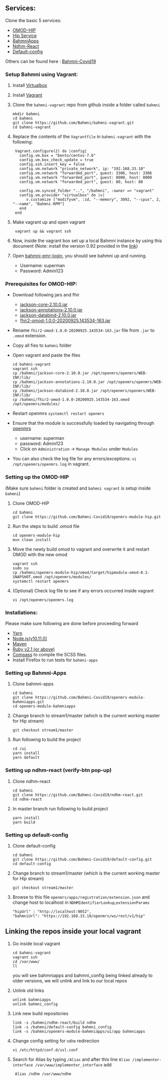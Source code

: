 
## Services:
Clone the basic 5 services:
- [OMOD-HIP](https://github.com/Bahmni-Covid19/openmrs-module-hip.git)
- [Hip Service](https://github.com/Bahmni-Covid19/hip-service)
- [BahmniApps](https://github.com/Bahmni-Covid19/openmrs-module-bahmniapps)
- [Ndhm-React](https://github.com/Bahmni-Covid19/ndhm-react)
- [Default-config](https://github.com/Bahmni-Covid19/default-config)

Others can be found here : [Bahmni-Covid19](https://github.com/Bahmni-Covid19/)

### Setup Bahmni using Vagrant:

1. Install [Virtualbox](https://www.virtualbox.org/wiki/Downloads)
2. Install [Vagrant](https://www.vagrantup.com/downloads.html) 
3. Clone the `bahmni-vagrant` repo from github inside a folder called `bahmni`

   ```
   mkdir bahmni
   cd bahmni
   git clone https://github.com/Bahmni/bahmni-vagrant.git
   cd bahmni-vagrant
   ```

4. Replace the contents of the `Vagrantfile` in `bahmni-vagrant` with the following:
    
   ```
    Vagrant.configure(2) do |config|
      config.vm.box = "bento/centos-7.6"
      config.vm.box_check_update = true
      config.ssh.insert_key = false
      config.vm.network "private_network", ip: "192.168.33.10"
      config.vm.network "forwarded_port", guest: 3306, host: 3306
      config.vm.network "forwarded_port", guest: 8000, host: 8000
      config.vm.network "forwarded_port", guest: 80, host: 80
    
      config.vm.synced_folder "..", "/bahmni", :owner => "vagrant"
      config.vm.provider "virtualbox" do |v|
         v.customize ["modifyvm", :id, "--memory", 3092, "--cpus", 2, "--name", "Bahmni-RPM"]
      end
    end
   ```
   
5. Make vagrant up and open vagrant
    
   ```
    vagrant up && vagrant ssh
   ```

6. Now, inside the vagrant box set up a local Bahmni instance by using this document
(Note: install the version 0.92 provided in the [link](https://bahmni.atlassian.net/wiki/spaces/BAH/pages/33128505/Install+Bahmni+on+CentOS))

7. Open [bahmni-emr-login](https://192.168.33.10/bahmni/home/index.html#/login), you should see bahmni up and running.  
    - Username: superman
    - Password: Admin123

### Prerequisites for OMOD-HIP:
   
- Download following jars and fhir
    - [jackson-core-2.10.0.jar](https://repo1.maven.org/maven2/com/fasterxml/jackson/core/jackson-core/2.10.0/jackson-core-2.10.0.jar)
    - [jackson-annotations-2.10.0.jar](https://repo1.maven.org/maven2/com/fasterxml/jackson/core/jackson-annotations/2.10.0/jackson-annotations-2.10.0.jar)
    - [jackson-databind-2.10.0.jar](https://repo1.maven.org/maven2/com/fasterxml/jackson/core/jackson-databind/2.10.0/jackson-databind-2.10.0.jar)
    - [fhir2-omod-1.0.0-20200925.143534-163.jar](https://openmrs.jfrog.io/artifactory/public/org/openmrs/module/fhir2-omod/1.0.0-SNAPSHOT/fhir2-omod-1.0.0-20200925.143534-163.jar)
- Rename `fhir2-omod-1.0.0-20200925.143534-163.jar` file from `.jar` to `.omod` extension.
- Copy all fies to `bahmni` folder
- Open vagrant and paste the files 

  ```
  cd bahmni-vagrant
  vagrant ssh
  cp /bahmni/jackson-core-2.10.0.jar /opt/openmrs/openmrs/WEB-INF/lib/
  cp /bahmni/jackson-annotations-2.10.0.jar /opt/openmrs/openmrs/WEB-INF/lib/
  cp /bahmni/jackson-databind-2.10.0.jar /opt/openmrs/openmrs/WEB-INF/lib/
  cp /bahmni/fhir2-omod-1.0.0-20200925.143534-163.omod /opt/openmrs/modules/
  ```  
- Restart openmrs `systemctl restart openmrs`

- Ensure that the module is successfully loaded by navigating through [openmrs](http://192.168.33.10/openmrs)
    - username: superman
    - password: Admin123
    - Click on `Administration` -> `Manage Modules` under `Modules` 
- You can also check the log file for any errors/exceptions: `vi /opt/openmrs/openmrs.log`
 in vagrant. 
 
### Setting up the OMOD-HIP

(Make sure `bahmni` folder is created and `bahmni vagrant` is setup inside `bahmni`)
1. Clone OMOD-HIP

    ```
    cd bahmni
    git clone https://github.com/Bahmni-Covid19/openmrs-module-hip.git
   ```

2. Run the steps to build .omod file

    ```
    cd openmrs-module-hip
    mvn clean install
    ```

3. Move the newly build omod to vagrant and overwrite  it and restart OMOD with the new omod

    ```
    vagrant ssh
    sudo su
    cp /bahmni/openmrs-module-hip/omod/target/hipmodule-omod-0.1-SNAPSHOT.omod /opt/openmrs/modules/
    systemctl restart openmrs
    ```

4. (Optional) Check log file to see if any errors occurred inside vagrant

    ```
    vi /opt/openmrs/openmrs.log

    ```
### Installations:

Please make sure following are done before proceeding forward
- [Yarn](https://classic.yarnpkg.com/en/)
- [Node.js(v10.11.0)](https://classic.yarnpkg.com/en/)
- [Maven](https://maven.apache.org/)
- [Ruby v2.1 (or above)](https://www.ruby-lang.org/en/documentation/installation/)
- [Compass](http://compass-style.org/install/) to compile the SCSS files.
- Install Firefox to run tests for `bahmni-apps`

### Setting up Bahmni-Apps

1. Clone bahmni-apps
    
   ```
   cd bahmni
   git clone https://github.com/Bahmni-Covid19/openmrs-module-bahmniapps.git
   cd openmrs-module-bahmniapps
    ```
   
2. Change branch to stream1/master (which is the current working master for Hip stream)
   
    ```
    git checkout stream1/master
    ```
   
3. Run following to build the project 
    ```
   cd /ui
   yarn install
   yarn default
    ```
### Setting up ndhm-react (verify-btn pop-up)

1. Clone ndhm-react
    
   ```
   cd bahmni
   git clone https://github.com/Bahmni-Covid19/ndhm-react.git
   cd ndhm-react
    ```

2. In master branch run following to build project 

    ```
    yarn install
    yarn build
    ```

### Setting up default-config

1. Clone default-config
    
   ```
   cd bahmni
   git clone https://github.com/Bahmni-Covid19/default-config.git
   cd default-config
    ```
2. Change branch to stream1/master (which is the current working master for Hip stream)
   
    ```
    git checkout stream1/master
    ```
3. Browse to this file `openmrs/apps/registration/extension.json` and change host to localhost in `NDHMIdentifierLookup`,`extensionParams`

    ```
    "hipUrl" : "http://localhost:9052",
    "bahmniUrl": "https://192.168.33.10/openmrs/ws/rest/v1/hip"
    ```

## Linking the repos inside your local vagrant

1. Go inside local vagrant
 
    ```
   cd bahmni-vagrant
   vagrant ssh
   cd /var/www/
   ll
    ```
   you will see bahmniapps and bahmni_config being linked already to older versions, we will unlink and link to our local repos
2. Unlink old links

    ```
   unlink bahmniapps
   unlink bahmni_config
    ```
     
3. Link new build repositories
    
    ```
   link -s /bahmni/ndhm-react/build ndhm
   link -s /bahmni/default-config bahmni_config
   link -s /bahmni/openmrs-module-bahmniapps/ui/app bahmniapps 
   ```

4. Change config setting for `ndhm` redirection

    ```
   vi /etc/httpd/conf.d/ssl.conf
    ```
   
5. Search for Alias by typing `/Alias` and after this line `Alias /implementer-interface /var/www/implementer_interface` add 
    
   ```
    Alias /ndhm /var/www/ndhm
    ```